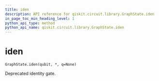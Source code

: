 ```yaml
---
title: iden
description: API reference for qiskit.circuit.library.GraphState.iden
in_page_toc_min_heading_level: 1
python_api_type: method
python_api_name: qiskit.circuit.library.GraphState.iden
---
```


# iden

<span id="qiskit.circuit.library.GraphState.iden" />

`GraphState.iden(qubit, *, q=None)`

Deprecated identity gate.

